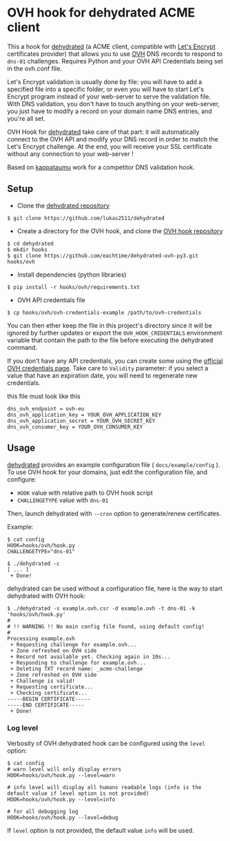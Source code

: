# OVH hook for dehydrated ACME client

This a hook for [dehydrated](https://github.com/lukas2511/dehydrated) (a ACME client, compatible with [Let's Encrypt](https://letsencrypt.org/) certificates provider) that allows you to use [OVH](https://www.ovh.com/) DNS records to respond to `dns-01` challenges. Requires Python and your OVH API Credentials being set in the ovh.conf file.

Let's Encrypt validation is usually done by file: you will have to add a specified file into a specific folder, or even you will have to start Let's Encrypt program instead of your web-server to serve the validation file.
With DNS validation, you don't have to touch anything on your web-server, you just have to modify a record on your domain name DNS entries, and you're all set.

OVH Hook for [dehydrated](https://github.com/lukas2511/dehydrated) take care of that part: it will automatically connect to the OVH API and modify your DNS record in order to match the Let's Encrypt challenge. At the end, you will receive your SSL certificate without any connection to your web-server !


Based on [kappataumu](https://github.com/kappataumu/letsencrypt-cloudflare-hook) work for a competitor DNS validation hook.

## Setup

- Clone the [dehydrated repository](https://github.com/lukas2511/dehydrated)
```
$ git clone https://github.com/lukas2511/dehydrated
```

- Create a directory for the OVH hook, and clone the [OVH hook repository](https://github.com/eachtime/dehydrated-ovh-py3.git)
```
$ cd dehydrated
$ mkdir hooks
$ git clone https://github.com/eachtime/dehydrated-ovh-py3.git hooks/ovh
```

- Install dependencies (python libraries)
```
$ pip install -r hooks/ovh/requirements.txt
```

- OVH API credentials file
```
$ cp hooks/ovh/ovh-credentials-example /path/to/ovh-credentials
```

You can then ether keep the file in this project's directory since it will be ignored by further updates or export the `OVH_HOOK_CREDENTIALS` environment variable that contain the path to the file before executing the dehydrated command.

If you don't have any API credentials, you can create some using the [official OVH credentials page](https://eu.api.ovh.com/createToken/?GET=/domain/zone/*&POST=/domain/zone/*&DELETE=/domain/zone/*). Take care to `Validity` parameter: if you select a value that have an expiration date, you will need to regenerate new credentials.

this file must look like this 
```
dns_ovh_endpoint = ovh-eu
dns_ovh_application_key = YOUR_OVH_APPLICATION_KEY
dns_ovh_application_secret = YOUR_OVH_SECRET_KEY
dns_ovh_consumer_key = YOUR_OVH_CONSUMER_KEY
```

## Usage

[dehydrated](https://github.com/lukas2511/dehydrated) provides an example configuration file ( `docs/example/config` ). To use OVH hook for your domains, just edit the configuration file, and configure:
- `HOOK` value with relative path to OVH hook script
- `CHALLENGETYPE` value with `dns-01`

Then, launch dehydrated with `--cron` option to generate/renew certificates.

Example:
```
$ cat config
HOOK=hooks/ovh/hook.py
CHALLENGETYPE="dns-01"

$ ./dehydrated -c
[ ... ]
 + Done!
```

dehydrated can be used without a configuration file, here is the way to start dehydrated with OVH hook:
```
$ ./dehydrated -s example.ovh.csr -d example.ovh -t dns-01 -k 'hooks/ovh/hook.py'
#
# !! WARNING !! No main config file found, using default config!
#
Processing example.ovh
 + Requesting challenge for example.ovh...
 + Zone refreshed on OVH side
 + Record not available yet. Checking again in 10s...
 + Responding to challenge for example.ovh...
 + Deleting TXT record name: _acme-challenge
 + Zone refreshed on OVH side
 + Challenge is valid!
 + Requesting certificate...
 + Checking certificate...
-----BEGIN CERTIFICATE-----
-----END CERTIFICATE-----
 + Done!
```


### Log level

Verbosity of OVH dehydrated hook can be configured using the ```level``` option:

```
$ cat config
# warn level will only display errors
HOOK=hooks/ovh/hook.py --level=warn

# info level will display all humans readable logs (info is the default value if level option is not provided)
HOOK=hooks/ovh/hook.py --level=info

# for all debugging log
HOOK=hooks/ovh/hook.py --level=debug
```

If ```level``` option is not provided, the default value ```info``` will be used.
